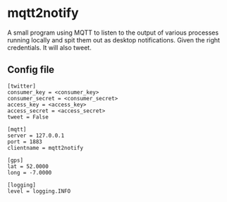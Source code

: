 # mqtt2notify 

A small program using MQTT to listen to the output of various processes running locally and spit them out as desktop notifications.  Given the right credentials. It will also tweet.

## Config file

    [twitter]
    consumer_key = <consumer_key>
    consumer_secret = <consumer_secret>
    access_key = <access_key>
    access_secret = <access_secret>
    tweet = False

    [mqtt]
    server = 127.0.0.1
    port = 1883
    clientname = mqtt2notify
    
    [gps]
    lat = 52.0000
    long = -7.0000

    [logging]
    level = logging.INFO
